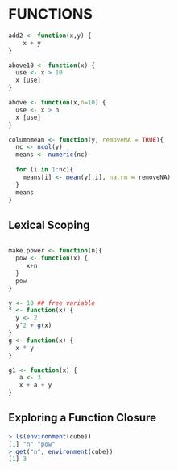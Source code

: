 
FUNCTIONS
==================

```r
add2 <- function(x,y) {
    x + y
}
```
```r
above10 <- function(x) {
  use <- x > 10
  x [use]
}
```
```r
above <- function(x,n=10) {
  use <- x > n
  x [use]
}
```
```r
columnmean <- function(y, removeNA = TRUE){
  nc <- ncol(y)
  means <- numeric(nc)
  
  for (i in 1:nc){
    means[i] <- mean(y[,i], na.rm = removeNA)
  }
  means
}
```
Lexical Scoping
---------------------
```r

make.power <- function(n){
  pow <- function(x) {
     x+n
  }
  pow
}
```
```r
y <- 10 ## free variable
f <- function(x) {
  y <- 2
  y^2 + g(x)
}
g <- function(x) {
  x * y
}
```
```r
g1 <- function(x) {
   a <- 3
   x + a + y 
}
```
Exploring a Function Closure
---------------------
```r
> ls(environment(cube))
[1] "n" "pow"
> get("n", environment(cube))
[1] 3
```
